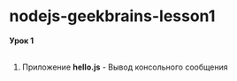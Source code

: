 # nodejs-geekbrains-lesson1

<b>Урок 1</b><BR>
<BR>
1. Приложение <b>hello.js</b> - Вывод консольного сообщения
